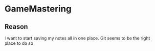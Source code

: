 # GameMastering

## Reason
I want to start saving my notes all in one place. Git seems to be the right place to do so